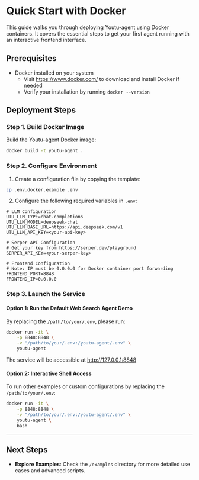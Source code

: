 # Quick Start with Docker

This guide walks you through deploying Youtu-agent using Docker containers. It covers the essential steps to get your first agent running with an interactive frontend interface.


## Prerequisites

- Docker installed on your system
  - Visit https://www.docker.com/ to download and install Docker if needed
  - Verify your installation by running `docker --version`

## Deployment Steps

### Step 1. Build Docker Image

Build the Youtu-agent Docker image:
```bash
docker build -t youtu-agent .
```

### Step 2. Configure Environment

1. Create a configuration file by copying the template:
```bash
cp .env.docker.example .env
```

2. Configure the following required variables in `.env`:

```plaintext
# LLM Configuration
UTU_LLM_TYPE=chat.completions
UTU_LLM_MODEL=deepseek-chat
UTU_LLM_BASE_URL=https://api.deepseek.com/v1
UTU_LLM_API_KEY=<your-api-key>

# Serper API Configuration
# Get your key from https://serper.dev/playground
SERPER_API_KEY=<your-serper-key>

# Frontend Configuration
# Note: IP must be 0.0.0.0 for Docker container port forwarding
FRONTEND_PORT=8848
FRONTEND_IP=0.0.0.0
```

### Step 3. Launch the Service

#### Option 1: Run the Default Web Search Agent Demo

By replacing the `/path/to/your/.env`, please run:
```bash
docker run -it \
    -p 8848:8848 \
    -v "/path/to/your/.env:/youtu-agent/.env" \
    youtu-agent
```

The service will be accessible at http://127.0.0.1:8848

#### Option 2: Interactive Shell Access
To run other examples or custom configurations by replacing the `/path/to/your/.env`:

```bash
docker run -it \
    -p 8848:8848 \
    -v "/path/to/your/.env:/youtu-agent/.env" \
    youtu-agent \
    bash
```

---

## Next Steps

- **Explore Examples**: Check the `/examples` directory for more detailed use cases and advanced scripts.
